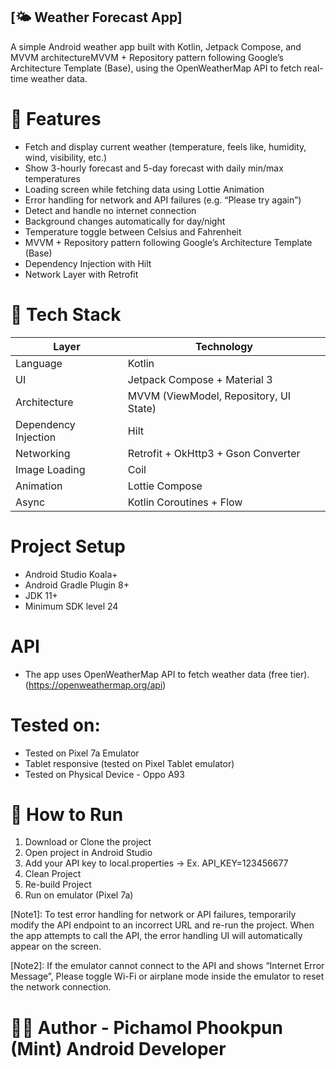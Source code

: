 ## [🌤 Weather Forecast App]

A simple Android weather app built with Kotlin, Jetpack Compose, 
and MVVM architectureMVVM + Repository pattern following Google’s Architecture Template (Base), 
using the OpenWeatherMap API to fetch real-time weather data.

# 📱 Features
- Fetch and display current weather (temperature, feels like, humidity, wind, visibility, etc.)
- Show 3-hourly forecast and 5-day forecast with daily min/max temperatures
- Loading screen while fetching data using Lottie Animation
- Error handling for network and API failures (e.g. “Please try again”)
- Detect and handle no internet connection
- Background changes automatically for day/night
- Temperature toggle between Celsius and Fahrenheit
- MVVM + Repository pattern following Google’s Architecture Template (Base)
- Dependency Injection with Hilt
- Network Layer with Retrofit

# 🧩 Tech Stack
| Layer                | Technology                             |
| -------------------- | -------------------------------------- |
| Language             | Kotlin                                 |
| UI                   | Jetpack Compose + Material 3           |
| Architecture         | MVVM (ViewModel, Repository, UI State) |
| Dependency Injection | Hilt                                   |
| Networking           | Retrofit + OkHttp3 + Gson Converter    |
| Image Loading        | Coil                                   |
| Animation            | Lottie Compose                         |
| Async                | Kotlin Coroutines + Flow               |

# Project Setup
- Android Studio Koala+
- Android Gradle Plugin 8+
- JDK 11+
- Minimum SDK level 24

# API
- The app uses OpenWeatherMap API to fetch weather data (free tier).
  (https://openweathermap.org/api)

# Tested on:
-  Tested on Pixel 7a Emulator
-  Tablet responsive (tested on Pixel Tablet emulator)
-  Tested on Physical Device - Oppo A93

# 🚀 How to Run
1. Download or Clone the project
2. Open project in Android Studio
3. Add your API key to local.properties -> Ex. API_KEY=123456677
4. Clean Project
5. Re-build Project
6. Run on emulator (Pixel 7a)

[Note1]: 
To test error handling for network or API failures, 
temporarily modify the API endpoint to an incorrect URL and re-run the project.
When the app attempts to call the API, the error handling UI will automatically appear on the screen.

[Note2]:
If the emulator cannot connect to the API and shows “Internet Error Message”,
Please toggle Wi-Fi or airplane mode inside the emulator to reset the network connection.

# 👩‍💻 Author - Pichamol Phookpun (Mint) Android Developer